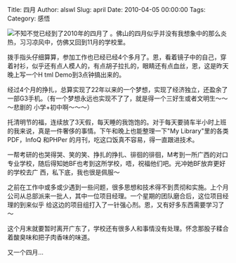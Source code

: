 Title: 四月
Author: alswl
Slug: april
Date: 2010-04-05 00:00:00
Tags: 
Category: 感悟

![](http://upload-log4d.qiniudn.com/2010/04/april_flower.jpg)不知不觉已经到了2010年的四月了
。佛山的四月似乎并没有我想象中的那么炎热，习习凉风中，仿佛又回到11月的学校里。

拨手指头仔细算算，参加工作也已经已经4个多月了。恩，看着镜子中的自己，穿着衬衫，似乎还有点人模人的，有点胡子拉扎的，眼睛还有点血丝，恩，这是昨天晚上写一个H
tml Demo到3点钟搞出来的。

经过4个月的挣扎，总算实现了22年以来的一个梦想，实现了经济独立，还盈余了一部G3手机。（有一个梦想永远也实现不了了，就是得一个三好生或者文明生～～～悲剧的
小学+初中啊～～～）

托清明节的福，连续放了3天假，每天睡的我饱饱的。对于每天要骑车半小时上班的我来说，真是一件奢侈的事情。下午和晚上也能整理一下"My
Library"里的各类PDF，InfoQ 和PHPer 的月刊，吃这口饭真不容易，得一直跟进技术。

一帮考研的也哭得哭、笑的笑、挣扎的挣扎、徘徊的徘徊，M考到一所广西的对口专业学校，随后得知她BF也考到这所学校，唔，祝福他们吧。光冲她BF放弃更好的学校去广
西，私下底，我也很是佩服～

之前在工作中或多或少遇到一些问题，很多思想和技术得不到贯彻和实施。上个月公司从总部派来一批人，其中一位项目经理。一个星期的团队磨合后，这位项目经理的到来似乎
给这边的项目组打入了一针强心剂。恩，又有好多东西需要学习了～

这个月末就要暂时离开广东了，学校还有很多人和事情没有处理。怀念那股子糅合着酸臭味和把子肉香味的味道。

又一个四月…

